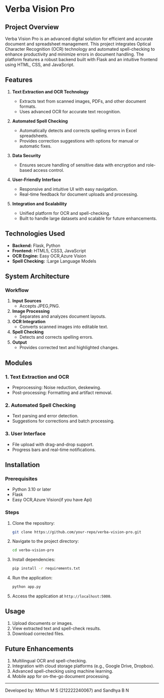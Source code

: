 # Verba Vision Pro

## Project Overview
Verba Vision Pro is an advanced digital solution for efficient and accurate document and spreadsheet management. This project integrates Optical Character Recognition (OCR) technology and automated spell-checking to enhance productivity and minimize errors in document handling. The platform features a robust backend built with Flask and an intuitive frontend using HTML, CSS, and JavaScript.

## Features
1. **Text Extraction and OCR Technology**
   - Extracts text from scanned images, PDFs, and other document formats.
   - Uses advanced OCR for accurate text recognition.

2. **Automated Spell Checking**
   - Automatically detects and corrects spelling errors in Excel spreadsheets.
   - Provides correction suggestions with options for manual or automatic fixes.

3. **Data Security**
   - Ensures secure handling of sensitive data with encryption and role-based access control.

4. **User-Friendly Interface**
   - Responsive and intuitive UI with easy navigation.
   - Real-time feedback for document uploads and processing.

5. **Integration and Scalability**
   - Unified platform for OCR and spell-checking.
   - Built to handle large datasets and scalable for future enhancements.

## Technologies Used
- **Backend:** Flask, Python
- **Frontend:** HTML5, CSS3, JavaScript
- **OCR Engine:** Easy OCR,Azure Vision
- **Spell Checking:** :Large Language Models

## System Architecture
### Workflow
1. **Input Sources**
   - Accepts JPEG,PNG.
2. **Image Processing**
   - Separates and analyzes document layouts.
3. **OCR Integration**
   - Converts scanned images into editable text.
4. **Spell Checking**
   - Detects and corrects spelling errors.
5. **Output**
   - Provides corrected text and highlighted changes.

## Modules
### 1. Text Extraction and OCR
   - Preprocessing: Noise reduction, deskewing.
   - Post-processing: Formatting and artifact removal.

### 2. Automated Spell Checking
   - Text parsing and error detection.
   - Suggestions for corrections and batch processing.

### 3. User Interface
   - File upload with drag-and-drop support.
   - Progress bars and real-time notifications.

## Installation
### Prerequisites
- Python 3.10 or later
- Flask
- Easy OCR,Azure Vision(if you have Api)

### Steps
1. Clone the repository:
   ```bash
   git clone https://github.com/your-repo/verba-vision-pro.git
   ```
2. Navigate to the project directory:
   ```bash
   cd verba-vision-pro
   ```
3. Install dependencies:
   ```bash
   pip install -r requirements.txt
   ```
4. Run the application:
   ```bash
   python app.py
   ```
5. Access the application at `http://localhost:5000`.

## Usage
1. Upload documents or images.
2. View extracted text and spell-check results.
3. Download corrected files.

## Future Enhancements
1. Multilingual OCR and spell-checking.
2. Integration with cloud storage platforms (e.g., Google Drive, Dropbox).
3. Advanced spell-checking using machine learning.
4. Mobile app for on-the-go document processing.

---

Developed by: Mithun M S (212222240067) and Sandhya B N

